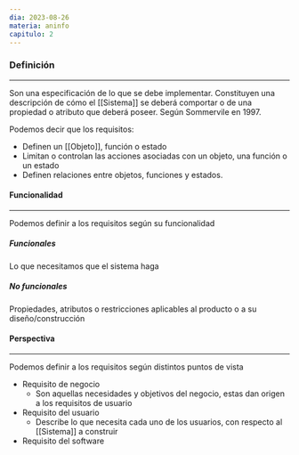 ```yaml
---
dia: 2023-08-26
materia: aninfo
capitulo: 2
---
```

### Definición
---
Son una especificación de lo que se debe implementar. Constituyen una descripción de cómo el [[Sistema]] se deberá comportar o de una propiedad o atributo que deberá poseer. Según Sommervile en 1997.

Podemos decir que los requisitos: 
* Definen un [[Objeto]], función o estado
* Limitan o controlan las acciones asociadas con un objeto, una función o un estado
* Definen relaciones entre objetos, funciones y estados.

#### Funcionalidad
---
Podemos definir a los requisitos según su funcionalidad
##### Funcionales
Lo que necesitamos que el sistema haga

##### No funcionales
Propiedades, atributos o restricciones aplicables al producto o a su diseño/construcción

#### Perspectiva
---
Podemos definir a los requisitos según distintos puntos de vista
* Requisito de negocio
	* Son aquellas necesidades y objetivos del negocio, estas dan origen a los requisitos de usuario
* Requisito del usuario
	* Describe lo que necesita cada uno de los usuarios, con respecto al [[Sistema]] a construir
* Requisito del software